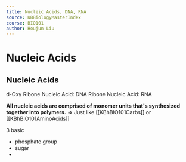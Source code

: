```yaml
---
title: Nucleic Acids, DNA, RNA
source: KBBiologyMasterIndex
course: BIO101
author: Houjun Liu
---
```


# Nucleic Acids

## Nucleic Acids

d-Oxy Ribone Nucleic Acid: DNA
Ribone Nucleic Acid: RNA

**All nucleic acids are comprised of monomer units that's synthesized together into polymers.** => Just like [[KBhBIO101Carbs]] or [[KBhBIO101AminoAcids]]

3 basic 

- phosphate group
- sugar
- 

